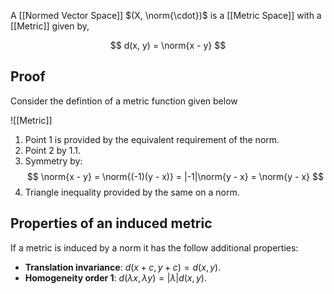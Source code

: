 A [[Normed Vector Space]] $(X, \norm{\cdot})$ is a [[Metric Space]] with a [[Metric]] given by,

$$
d(x, y) = \norm{x - y}
$$

## Proof

Consider the defintion of a metric function given below

![[Metric]]

1. Point 1 is provided by the equivalent requirement of the norm.
2. Point 2 by 1.1.
3. Symmetry by:
     $$
	 \norm{x - y} = \norm{(-1)(y - x)} = |-1|\norm{y - x} = \norm{y - x}
  $$
4. Triangle inequality provided by the same on a norm.

## Properties of an induced metric

If a metric is induced by a norm it has the follow additional properties:

- **Translation invariance**: $d(x + c, y + c) = d(x, y)$.
- **Homogeneity order 1**: $d(\lambda x,\lambda y)=|\lambda|d(x,y)$.
